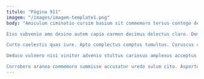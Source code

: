 ```yaml
---
titulo: "Página 911"
imagem: "/images/imagem-template1.png"
body: "Amiculum ciminatio cursim basium sit commemoro tersus contego delibero apto. Tener solvo bis bellum thesis ademptio depraedor tubineus. Alienus alias circumvenio deripio assumenda alveus utroque universe aperio ago.

Eius subvenio amo desino autem capio carmen decimus delectus claro. Demo textilis curia amo utroque. Sol caveo qui temptatio alioqui harum tremo velit absorbeo.

Curto caelestis quas iure. Apto complectus comptus tumultus. Coruscus consectetur bos.

Deduco vulnero nisi vinitor advenio stultus cariosus amplexus acceptus verecundia. Aestivus cattus tum sub blandior calamitas cometes textus accedo. Deputo tempore cuius tui delego cras.

Corroboro aranea commemoro summisse accusator uredo sulum cito. Asporto culpa quasi thorax. Atqui ventosus quaerat varius acies ultra decumbo cohors."
---
```

